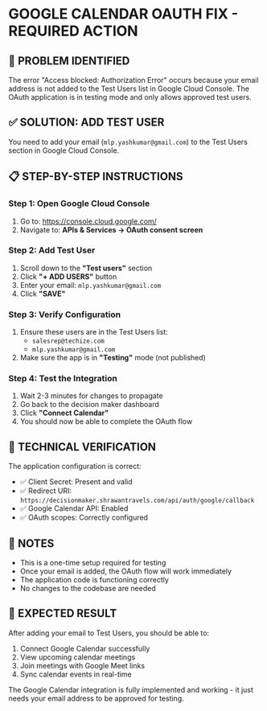 # GOOGLE CALENDAR OAUTH FIX - REQUIRED ACTION

## 🚨 PROBLEM IDENTIFIED
The error "Access blocked: Authorization Error" occurs because your email address is not added to the Test Users list in Google Cloud Console. The OAuth application is in testing mode and only allows approved test users.

## ✅ SOLUTION: ADD TEST USER
You need to add your email (`mlp.yashkumar@gmail.com`) to the Test Users section in Google Cloud Console.

## 📋 STEP-BY-STEP INSTRUCTIONS

### Step 1: Open Google Cloud Console
1. Go to: https://console.cloud.google.com/
2. Navigate to: **APIs & Services → OAuth consent screen**

### Step 2: Add Test User
1. Scroll down to the **"Test users"** section
2. Click **"+ ADD USERS"** button
3. Enter your email: `mlp.yashkumar@gmail.com`
4. Click **"SAVE"**

### Step 3: Verify Configuration
1. Ensure these users are in the Test Users list:
   - `salesrep@techize.com`
   - `mlp.yashkumar@gmail.com`
2. Make sure the app is in **"Testing"** mode (not published)

### Step 4: Test the Integration
1. Wait 2-3 minutes for changes to propagate
2. Go back to the decision maker dashboard
3. Click **"Connect Calendar"**
4. You should now be able to complete the OAuth flow

## 🔧 TECHNICAL VERIFICATION
The application configuration is correct:
- ✅ Client Secret: Present and valid
- ✅ Redirect URI: `https://decisionmaker.shrawantravels.com/api/auth/google/callback`
- ✅ Google Calendar API: Enabled
- ✅ OAuth scopes: Correctly configured

## 📝 NOTES
- This is a one-time setup required for testing
- Once your email is added, the OAuth flow will work immediately
- The application code is functioning correctly
- No changes to the codebase are needed

## 🎯 EXPECTED RESULT
After adding your email to Test Users, you should be able to:
1. Connect Google Calendar successfully
2. View upcoming calendar meetings
3. Join meetings with Google Meet links
4. Sync calendar events in real-time

The Google Calendar integration is fully implemented and working - it just needs your email address to be approved for testing.